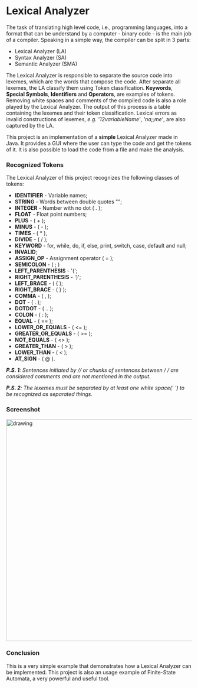 # Lexical Analyzer

The task of translating high level code, i.e., programming languages, into
a format that can be understand by a computer - binary code - is the
main job of a compiler. Speaking in a simple way, the compiler can be
split in 3 parts:
- Lexical Analyzer (LA)
- Syntax Analyzer (SA)
- Semantic Analyzer (SMA)

The Lexical Analyzer is responsible to separate the source code into
lexemes, which are the words that compose the code. After separate all
lexemes, the LA classify them using Token classification. **Keywords**,
**Special Symbols**, **Identifiers** and **Operators**, are examples of
tokens. Removing white spaces and comments of the compiled code is also a
role played by the Lexical Analyzer. The output of this process is a
table containing the lexemes and their token classification. Lexical
errors as invalid constructions of lexemes, *e.g. '12variableName'*,
*'na;;me'*, are also captured by the LA.

This project is an implementation of a **simple** Lexical Analyzer made in Java.
It provides a GUI where the user can type the code and get the tokens of it.
It is also possible to load the code from a file and make the analysis.

### Recognized Tokens
The Lexical Analyzer of this project recognizes the following classes
of tokens:
- **IDENTIFIER** - Variable names;
- **STRING** - Words between double quotes "";
- **INTEGER** - Number with no dot ( . );
- **FLOAT** - Float point numbers;
- **PLUS** - ( + );
- **MINUS** - ( - );
- **TIMES** - ( * ),
- **DIVIDE** - ( / );
- **KEYWORD** - for, while, do, if, else, print, switch, case, default and
  null;
- **INVALID**;
- **ASSIGN_OP** - Assignment operator ( = );
- **SEMICOLON** - ( ; )
- **LEFT_PARENTHESIS** - '(';
- **RIGHT_PARENTHESIS** - ')';
- **LEFT_BRACE** - ( { );
- **RIGHT_BRACE** - ( } );
- **COMMA** - ( , );
- **DOT** - ( . );
- **DOTDOT** - ( .. );
- **COLON** - ( : );
- **EQUAL** - ( == );
- **LOWER_OR_EQUALS** - ( <= );
- **GREATER_OR_EQUALS** - ( >= );
- **NOT_EQUALS** - ( <> );
- **GREATER_THAN** - ( > );
- **LOWER_THAN** - ( < );
- **AT_SIGN** - ( @ ).


***P.S. 1**: Sentences initiated by // or chunks of sentences between /* */
are considered comments and are not mentioned in the output.*

***P.S. 2**: The lexemes must be separated by at least one white space(' ')
to be recognized as separated things.*

### Screenshot
<img src="https://user-images.githubusercontent.com/36672867/76977097-9eef4f00-6913-11ea-886a-8eae70a68ecc.jpeg" alt="drawing" width="600"/>

### Conclusion
This is a very simple example that demonstrates how a Lexical Analyzer
can be implemented. This project is also an usage example of
Finite-State Automata, a very powerful and useful tool.
